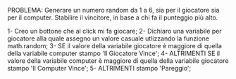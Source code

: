 PROBLEMA: Generare un numero random da 1 a 6, sia per il giocatore sia per il computer. Stabilire il vincitore, in base a chi fa il punteggio più alto.

1- Creo un bottone che al click mi fa giocare;
2- Dichiaro una variabile per giocatore alla quale assegno un valore casuale utlizzando la funzione math.random;
3- SE il valore della variabile giocatore è maggiore di quella della variabile computer stampo 'Il Giocatore Vince';
4- ALTRIMENTI SE il valore della variabile computer è maggiore di quella della variabile giocatore stampo 'Il Computer Vince';
5- ALTRIMENTI stampo 'Pareggio';